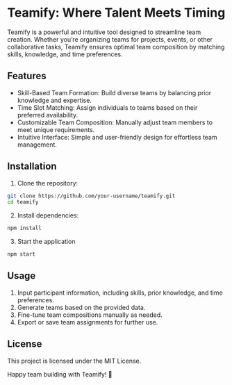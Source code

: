 # Teamify: Where Talent Meets Timing

Teamify is a powerful and intuitive tool designed to streamline team creation. Whether 
you’re organizing teams for projects, events, or other collaborative tasks, Teamify 
ensures optimal team composition by matching skills, knowledge, and time preferences.

## Features

*	Skill-Based Team Formation: Build diverse teams by balancing prior knowledge and expertise.
*	Time Slot Matching: Assign individuals to teams based on their preferred availability.
*	Customizable Team Composition: Manually adjust team members to meet unique requirements.
*	Intuitive Interface: Simple and user-friendly design for effortless team management.

## Installation

1.	Clone the repository:

```bash
git clone https://github.com/your-username/teamify.git  
cd teamify  
```

2.	Install dependencies:

```bash
npm install  
```

3. Start the application

```bash
npm start
```

## Usage

1.	Input participant information, including skills, prior knowledge, and time preferences.
2.	Generate teams based on the provided data.
3.	Fine-tune team compositions manually as needed.
4.	Export or save team assignments for further use.

## License

This project is licensed under the MIT License.

Happy team building with Teamify! 🎉
